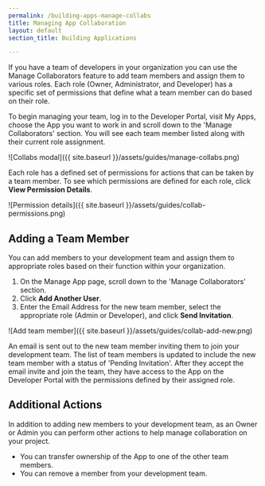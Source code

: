 ```yaml
---
permalink: /building-apps-manage-collabs
title: Managing App Collaboration
layout: default
section_title: Building Applications

---
```


If you have a team of developers in your organization you can use the Manage Collaborators feature to add team members and assign them to various roles.
Each role (Owner, Administrator, and Developer) has a specific set of permissions that define what a team member can do based on their role.

To begin managing your team, log in to the Developer Portal, visit My Apps, choose the App you want to work in and scroll down to the 'Manage Collaborators' section.
You will see each team member listed along with their current role assignment.

![Collabs modal]({{ site.baseurl }}/assets/guides/manage-collabs.png)

Each role has a defined set of permissions for actions that can be taken by a team member. To see which permissions are defined for each role, click **View Permission Details**.

![Permission details]({{ site.baseurl }}/assets/guides/collab-permissions.png)

## Adding a Team Member

You can add members to your development team and assign them to appropriate roles based on their function within your organization.

1. On the Manage App page, scroll down to the 'Manage Collaborators' section.
1. Click **Add Another User**.
1. Enter the Email Address for the new team member, select the appropriate role (Admin or Developer), and click **Send Invitation**.

![Add team member]({{ site.baseurl }}/assets/guides/collab-add-new.png)

An email is sent out to the new team member inviting them to join your development team.
The list of team members is updated to include the new team member with a status of 'Pending Invitation'.
After they accept the email invite and join the team, they have access to the App on the Developer Portal with the permissions defined by their assigned role.

## Additional Actions

In addition to adding new members to your development team, as an Owner or Admin you can perform other actions to help manage collaboration on your project.

- You can transfer ownership of the App to one of the other team members.
- You can remove a member from your development team.
